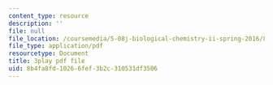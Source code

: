 ```yaml
---
content_type: resource
description: ''
file: null
file_location: /coursemedia/5-08j-biological-chemistry-ii-spring-2016/8b4fa8fd10266fef3b2c310531df3506_JbV0aUHvROc.pdf
file_type: application/pdf
resourcetype: Document
title: 3play pdf file
uid: 8b4fa8fd-1026-6fef-3b2c-310531df3506
---
```


